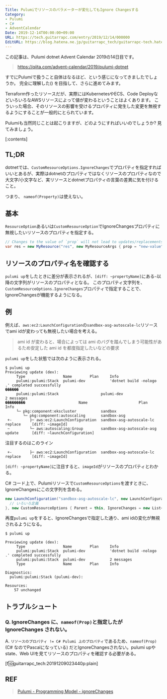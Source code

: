 ```yaml
---
Title: Pulumiでリソースのパラメーターが変化してもIgnore Changesする
Category:
- Pulumi
- C#
- AdventCalendar
Date: 2019-12-14T00:00:00+09:00
URL: https://tech.guitarrapc.com/entry/2019/12/14/000000
EditURL: https://blog.hatena.ne.jp/guitarrapc_tech/guitarrapc-tech.hatenablog.com/atom/entry/26006613478865477
---
```


この記事は、Pulumi dotnet Advent Calendar 2019の14日目です。

> https://qiita.com/advent-calendar/2019/pulumi-dotnet

すでにPulumiで扱うこと自体はなるほど、という感じになってきましたでしょうか。
完全に理解した() を目指して、さらに進めてみます。

Terraform作ったリソースだが、実際にはKubernetesやECS、Code DeployなどいろいろなAWSリソースによって値が変わるということはよくあります。
こういった場合、そのリソースの影響を受けるプロパティに発生した変更を無視するようにすることが一般的にとられています。

Pulumiも当然同じことは起こりますが、どのようにすればいいのでしょうか? 見てみましょう。

[:contents]

## TL;DR

dotnetでは、`CustomResourceOptions.IgnoreChanges`でプロパティを指定すればいいとあるが、実際はdotnetのプロパティではなくリソースのプロパティなので大文字/小文字など、実リソースとdotnetプロパティの言葉の差異に気を付けること。

つまり、 `nameof(Property)`は使えない。

## 基本

`ResourceOption`あるいは`CustomResourceOption`でIgnoreChangesプロパティに無視したいリソースのプロパティを指定する。

```cs
// Changes to the value of `prop` will not lead to updates/replacements
var res = new MyResource("res", new MyResourceArgs { prop = "new-value" }, new ResourceOptions { IgnoreChanges = { "prop" } });
```

## リソースのプロパティ名を確認する

`pulumi up`をしたときに差分が表示されるが、`[diff: ~propertyName]`にある`~`以降の文字列がリソースのプロパティとなる。
このプロパティ文字列を、`CustomResourceOptions.IgnoreChanges`プロパティで指定することで、IgnoreChangesが機能するようになる。

## 例

例えば、`aws:ec2:LaunchConfiguration`の`sandbox-asg-autoscale-lc`リソースでami idが変わっても無視したい場合を考える。

> ami id が変わると、場合によっては ami のバグを踏んでしまう可能性があるため安定した ami id を都度指定したいなどの要求

`pulumi up`をした状態では次のように表示される。

```shell
$ pulumi up
Previewing update (dev):
     Type                 Name        Plan     Info
     pulumi:pulumi:Stack  pulumi-dev           'dotnet build -nologo .' completed successfully
������
     pulumi:pulumi:Stack                   pulumi-dev                             2 messages
���������                        Name                       Plan        Info
     └─ pkg:component:ekscluster           sandbox
        └─ pkg:component:autoscaling       sandbox-asg
 +-        ├─ aws:ec2:LaunchConfiguration  sandbox-asg-autoscale-lc   replace     [diff: ~imageId]
 ~         └─ aws:autoscaling:Group        sandbox-asg-autoscale-asg  update      [diff: ~launchConfiguration]
```

注目するのはこのライン

```
 +-        ├─ aws:ec2:LaunchConfiguration  sandbox-asg-autoscale-lc   replace     [diff: ~imageId]
```

`[diff: ~propertyName]`に注目すると、`imageId`がリソースのプロパティとわかる。

C# コード上で、Pulumiリソースで`CustomResourceOptions`を渡すときに、IgnoreChangesにこの文字列を含める。

```cs
new LaunchConfiguration("sandbox-asg-autoscale-lc", new LaunchConfigurationArgs{
  // いろいろ定義
}, new CustomResourceOptions { Parent = this, IgnoreChanges = new List<string> { "imageId" } });
```

再度`pulumi up`をすると、IgnoreChangesで指定した通り、ami idの変化が無視されるようになる。

```shell
$ pulumi up

Previewing update (dev):
     Type                 Name        Plan     Info
     pulumi:pulumi:Stack  pulumi-dev           'dotnet build -nologo .' completed successfully
     pulumi:pulumi:Stack  pulumi-dev           2 messages
     Type                 Name        Plan     Info

Diagnostics:
  pulumi:pulumi:Stack (pulumi-dev):

Resources:
    57 unchanged
```

## トラブルシュート

### Q. IgnoreChanges に、`nameof(Prop)`と指定したが IgnoreChanges されない。

A. `リソースのプロパティ != C# Pulumi 上のプロパティ`であるため、`nameof(Prop)` (C# なのでPascalになっている) だとIgnoreChangesされない。pulumi upやstate、Web UIを見てリソースのプロパティを確認する必要がある。

[f:id:guitarrapc_tech:20191209023440p:plain]


## REF

> [Pulumi - Programming Model - ignoreChanges](https://www.pulumi.com/docs/intro/concepts/programming-model/#ignorechanges)
